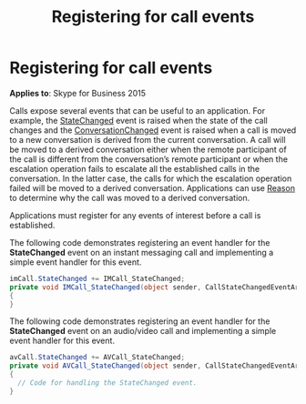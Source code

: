 ﻿---
title: Registering for call events
description: About registering for call events for Skype for Business 2015.
TOCTitle: Registering for call events
ms:assetid: 444e43e5-516e-4043-a9b7-0646d2591995
ms:mtpsurl: https://msdn.microsoft.com/library/Dn466010(v=office.16)
ms:contentKeyID: 65239928
ms.date: 07/27/2015
mtps_version: v=office.16
dev_langs:
- csharp
---

# Registering for call events


**Applies to**: Skype for Business 2015

Calls expose several events that can be useful to an application. For example, the [StateChanged](https://msdn.microsoft.com/library/hh365987\(v=office.16\)) event is raised when the state of the call changes and the [ConversationChanged](https://msdn.microsoft.com/library/hh384752\(v=office.16\)) event is raised when a call is moved to a new conversation is derived from the current conversation. A call will be moved to a derived conversation either when the remote participant of the call is different from the conversation’s remote participant or when the escalation operation fails to escalate all the established calls in the conversation. In the latter case, the calls for which the escalation operation failed will be moved to a derived conversation. Applications can use [Reason](https://msdn.microsoft.com/library/hh348459\(v=office.16\)) to determine why the call was moved to a derived conversation.

Applications must register for any events of interest before a call is established.

The following code demonstrates registering an event handler for the **StateChanged** event on an instant messaging call and implementing a simple event handler for this event.

```csharp
imCall.StateChanged += IMCall_StateChanged;
private void IMCall_StateChanged(object sender, CallStateChangedEventArgs<CallState> e)
{
}
```

The following code demonstrates registering an event handler for the **StateChanged** event on an audio/video call and implementing a simple event handler for this event.

```csharp
avCall.StateChanged += AVCall_StateChanged;
private void AVCall_StateChanged(object sender, CallStateChangedEventArgs<CallState> e)
{
  // Code for handling the StateChanged event.
}
```

